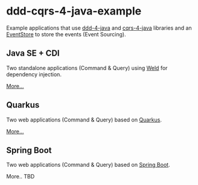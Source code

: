 # ddd-cqrs-4-java-example
Example applications that use [ddd-4-java](https://github.com/fuinorg/ddd-4-java) and [cqrs-4-java](https://github.com/fuinorg/cqrs-4-java) libraries and an [EventStore](https://eventstore.org/) to store the events (Event Sourcing).

## Java SE + CDI
Two standalone applications (Command & Query) using [Weld](https://weld.cdi-spec.org/) for dependency injection.

[More...](java-se-cdi)

## Quarkus
Two web applications (Command & Query) based on [Quarkus](https://quarkus.io/).

[More...](quarkus)

## Spring Boot
Two web applications (Command & Query) based on [Spring Boot](https://spring.io/projects/spring-boot/).

More.. TBD
